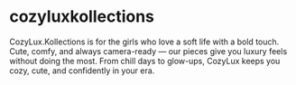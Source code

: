 # cozyluxkollections
CozyLux.Kollections is for the girls who love a soft life with a bold touch. Cute, comfy, and always camera-ready — our pieces give you luxury feels without doing the most. From chill days to glow-ups, CozyLux keeps you cozy, cute, and confidently in your era.
